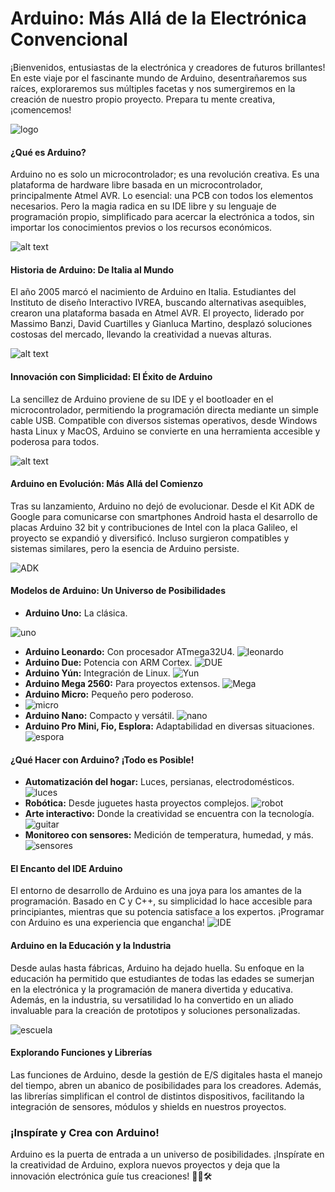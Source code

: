# **Arduino: Más Allá de la Electrónica Convencional**

¡Bienvenidos, entusiastas de la electrónica y creadores de futuros brillantes! En este viaje por el fascinante mundo de Arduino, desentrañaremos sus raíces, exploraremos sus múltiples facetas y nos sumergiremos en la creación de nuestro propio proyecto. Prepara tu mente creativa, ¡comencemos!

![logo](/src/arduino-logo-0.png)

#### **¿Qué es Arduino?**
Arduino no es solo un microcontrolador; es una revolución creativa. Es una plataforma de hardware libre basada en un microcontrolador, principalmente Atmel AVR. Lo esencial: una PCB con todos los elementos necesarios. Pero la magia radica en su IDE libre y su lenguaje de programación propio, simplificado para acercar la electrónica a todos, sin importar los conocimientos previos o los recursos económicos.

![alt text](/src/image.png)

#### **Historia de Arduino: De Italia al Mundo**
El año 2005 marcó el nacimiento de Arduino en Italia. Estudiantes del Instituto de diseño Interactivo IVREA, buscando alternativas asequibles, crearon una plataforma basada en Atmel AVR. El proyecto, liderado por Massimo Banzi, David Cuartilles y Gianluca Martino, desplazó soluciones costosas del mercado, llevando la creatividad a nuevas alturas.

![alt text](/src/image-3.png)

#### **Innovación con Simplicidad: El Éxito de Arduino**
La sencillez de Arduino proviene de su IDE y el bootloader en el microcontrolador, permitiendo la programación directa mediante un simple cable USB. Compatible con diversos sistemas operativos, desde Windows hasta Linux y MacOS, Arduino se convierte en una herramienta accesible y poderosa para todos.

![alt text](/src/image-2.png)

#### **Arduino en Evolución: Más Allá del Comienzo**
Tras su lanzamiento, Arduino no dejó de evolucionar. Desde el Kit ADK de Google para comunicarse con smartphones Android hasta el desarrollo de placas Arduino 32 bit y contribuciones de Intel con la placa Galileo, el proyecto se expandió y diversificó. Incluso surgieron compatibles y sistemas similares, pero la esencia de Arduino persiste.

![ADK](/src/mega-adk.jpg)


#### **Modelos de Arduino: Un Universo de Posibilidades**
- **Arduino Uno:** La clásica.

![uno](/src/ArduinoUno_R3_y_usb.webp)
- **Arduino Leonardo:** Con procesador ATmega32U4. 
![leonardo](/src/arduino-leonardo.2.jpg)
- **Arduino Due:** Potencia con ARM Cortex. 
![DUE](/src/arduino-due.png)
- **Arduino Yún:** Integración de Linux. 
![Yun](/src/ARDUINO_YUN.png)
- **Arduino Mega 2560:** Para proyectos extensos. 
![Mega](/src/arduino-mega.png)
- **Arduino Micro:** Pequeño pero poderoso.
- ![micro](/src/arduino-micro.jpg)
- **Arduino Nano:** Compacto y versátil. 
![nano](/src/arduino-nano.jpg)
- **Arduino Pro Mini, Fio, Esplora:** Adaptabilidad en diversas situaciones. 
![espora](/src/arduino-esplora.jpg)

#### **¿Qué Hacer con Arduino? ¡Todo es Posible!**
- **Automatización del hogar:** Luces, persianas, electrodomésticos.
![luces](/src/lucesled-arduino.webp)
- **Robótica:** Desde juguetes hasta proyectos complejos.
![robot](/src/elegoo-robot-car.jpg)
- **Arte interactivo:** Donde la creatividad se encuentra con la tecnología.
![guitar](/src/arduino-guitar.jpg)
- **Monitoreo con sensores:** Medición de temperatura, humedad, y más.
![sensores](/src/sensores.JPG)





#### **El Encanto del IDE Arduino**
El entorno de desarrollo de Arduino es una joya para los amantes de la programación. Basado en C y C++, su simplicidad lo hace accesible para principiantes, mientras que su potencia satisface a los expertos. ¡Programar con Arduino es una experiencia que engancha!
![IDE](/src/idearduino.webp)

#### **Arduino en la Educación y la Industria**
Desde aulas hasta fábricas, Arduino ha dejado huella. Su enfoque en la educación ha permitido que estudiantes de todas las edades se sumerjan en la electrónica y la programación de manera divertida y educativa. Además, en la industria, su versatilidad lo ha convertido en un aliado invaluable para la creación de prototipos y soluciones personalizadas.

![escuela](/src/arduino-escuela.jpg)

#### **Explorando Funciones y Librerías**
Las funciones de Arduino, desde la gestión de E/S digitales hasta el manejo del tiempo, abren un abanico de posibilidades para los creadores. Además, las librerías simplifican el control de distintos dispositivos, facilitando la integración de sensores, módulos y shields en nuestros proyectos.

### **¡Inspírate y Crea con Arduino!**
Arduino es la puerta de entrada a un universo de posibilidades. ¡Inspírate en la creatividad de Arduino, explora nuevos proyectos y deja que la innovación electrónica guíe tus creaciones! 🌌💡🛠️

